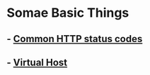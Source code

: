 # Somae Basic Things
## - <a href="https://github.com/anubhavbhatt/basic-things/blob/master/common_http_status_codes.md"> Common HTTP status codes </a>

## - <a href="https://github.com/anubhavbhatt/basic-things/blob/master/virtualhost.txt">Virtual Host</a>
